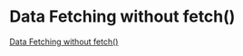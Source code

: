 # Data Fetching without fetch()

[Data Fetching without fetch()](https://beta.nextjs.org/docs/data-fetching/fetching#data-fetching-without-fetch)